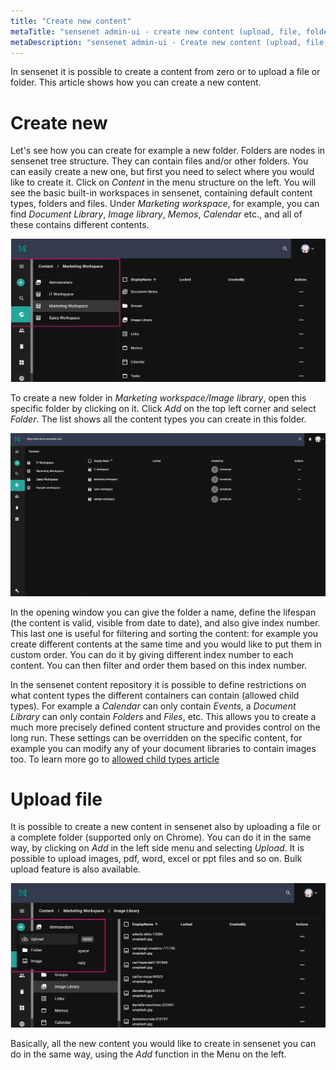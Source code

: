 ```yaml
---
title: "Create new content"
metaTitle: "sensenet admin-ui - create new content (upload, file, folder)"
metaDescription: "sensenet admin-ui - Create new content (upload, file, folder)"
---
```


In sensenet it is possible to create a content from zero or to upload a file or folder. This article shows how you can create a new content.

# Create new
Let's see how you can create for example a new folder.
Folders are nodes in sensenet tree structure. They can contain files and/or other folders. You can easily create a new one, but first you need to select where you would like to create it.
Click on _Content_ in the menu structure on the left. You will see the basic built-in workspaces in sensenet, containing default content types, folders and files.  Under *Marketing workspace*, for example, you can find *Document Library*, *Image library*, *Memos*, *Calendar* etc., and all of these contains different contents.

![admin ui content](../img/admin_ui_content.png)

To create a new folder in *Marketing workspace/Image library*, open this specific folder by clicking on it. Click _Add_ on the top left corner and select *Folder*. The list shows all the content types you can create in this folder.


![add new](../img/add_new.gif)

In the opening window you can give the folder a name, define the lifespan (the content is valid, visible from date to date), and also give index number. This last one is useful for filtering and sorting the content: for example you create different contents at the same time and you would like to put them in custom order. You can do it by giving different index number to each content. You can then filter and order them based on this index number.

In the sensenet content repository it is possible to define restrictions on what content types the different containers can contain (allowed child types). For example a *Calendar* can only contain *Events*, a *Document Library* can only contain *Folders* and *Files*, etc. This allows you to create a much more precisely defined content structure and provides control on the long run. These settings can be overridden on the specific content, for example you can modify any of your document libraries to contain images too. To learn more go to [allowed child types article](/concepts/content-management/06-allowed-child-types)

# Upload file
It is possible to create a new content in sensenet also by uploading a file or a complete folder (supported only on Chrome). You can do it in the same way, by clicking on *Add* in the left side menu and selecting *Upload*.
It is possible to upload images, pdf, word, excel or ppt files and so on. Bulk upload feature is also available.


![upload file](../img/upload_file.png)

Basically, all the new content you would like to create in sensenet you can do in the same way, using the _Add_ function in the Menu on the left.
